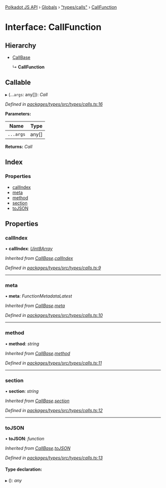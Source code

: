 [Polkadot JS API](../README.md) › [Globals](../globals.md) › ["types/calls"](../modules/_types_calls_.md) › [CallFunction](_types_calls_.callfunction.md)

# Interface: CallFunction

## Hierarchy

* [CallBase](_types_calls_.callbase.md)

  ↳ **CallFunction**

## Callable

▸ (...`args`: any[]): *Call*

*Defined in [packages/types/src/types/calls.ts:16](https://github.com/polkadot-js/api/blob/641fe5c380/packages/types/src/types/calls.ts#L16)*

**Parameters:**

Name | Type |
------ | ------ |
`...args` | any[] |

**Returns:** *Call*

## Index

### Properties

* [callIndex](_types_calls_.callfunction.md#callindex)
* [meta](_types_calls_.callfunction.md#meta)
* [method](_types_calls_.callfunction.md#method)
* [section](_types_calls_.callfunction.md#section)
* [toJSON](_types_calls_.callfunction.md#tojson)

## Properties

###  callIndex

• **callIndex**: *[Uint8Array](../classes/_codec_raw_.raw.md#static-uint8array)*

*Inherited from [CallBase](_types_calls_.callbase.md).[callIndex](_types_calls_.callbase.md#callindex)*

*Defined in [packages/types/src/types/calls.ts:9](https://github.com/polkadot-js/api/blob/641fe5c380/packages/types/src/types/calls.ts#L9)*

___

###  meta

• **meta**: *FunctionMetadataLatest*

*Inherited from [CallBase](_types_calls_.callbase.md).[meta](_types_calls_.callbase.md#meta)*

*Defined in [packages/types/src/types/calls.ts:10](https://github.com/polkadot-js/api/blob/641fe5c380/packages/types/src/types/calls.ts#L10)*

___

###  method

• **method**: *string*

*Inherited from [CallBase](_types_calls_.callbase.md).[method](_types_calls_.callbase.md#method)*

*Defined in [packages/types/src/types/calls.ts:11](https://github.com/polkadot-js/api/blob/641fe5c380/packages/types/src/types/calls.ts#L11)*

___

###  section

• **section**: *string*

*Inherited from [CallBase](_types_calls_.callbase.md).[section](_types_calls_.callbase.md#section)*

*Defined in [packages/types/src/types/calls.ts:12](https://github.com/polkadot-js/api/blob/641fe5c380/packages/types/src/types/calls.ts#L12)*

___

###  toJSON

• **toJSON**: *function*

*Inherited from [CallBase](_types_calls_.callbase.md).[toJSON](_types_calls_.callbase.md#tojson)*

*Defined in [packages/types/src/types/calls.ts:13](https://github.com/polkadot-js/api/blob/641fe5c380/packages/types/src/types/calls.ts#L13)*

#### Type declaration:

▸ (): *any*
